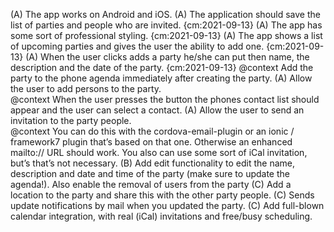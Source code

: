 
(A) The app works on Android and iOS. 
(A) The application should save the list of parties and people who are invited. {cm:2021-09-13}
(A) The app has some sort of professional styling. {cm:2021-09-13}
(A) The app shows a list of upcoming parties and gives the user the ability to add one. {cm:2021-09-13}
(A) When the user clicks adds a party he/she can put then name, the description and the date of the party.    {cm:2021-09-13} 
    @context Add the party to the phone agenda immediately after creating the party.
(A) Allow the user to add persons to the party.  
    @context When the user presses the button the phones contact list should appear and the user can select a contact.
(A) Allow the user to send an invitation to the party people.   
    @context You can do this with the cordova-email-plugin or an ionic / framework7 plugin that’s based on that one. Otherwise an enhanced mailto:// URL should work. You also can use some sort of iCal invitation, but’s that’s not necessary. 
(B) Add edit functionality to edit the name, description and date and time of the party (make sure to update the agenda!). Also enable the removal of users from the party
(C) Add a location to the party and share this with the other party people.
(C) Sends update notifications by mail when you updated the party.
(C) Add full-blown calendar integration, with real (iCal) invitations and free/busy scheduling.